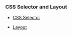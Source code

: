 ### CSS Selector and Layout

- [CSS Selector](https://developer.mozilla.org/en-US/docs/Web/CSS/CSS_selectors)

- [Layout](https://developer.mozilla.org/en-US/docs/Learn/CSS/CSS_layout/Introduction)